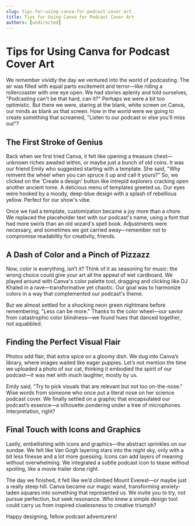 ```yaml
---
slug: tips-for-using-canva-for-podcast-cover-art
title: Tips for Using Canva for Podcast Cover Art
authors: [undirected]
---
```



# Tips for Using Canva for Podcast Cover Art

We remember vividly the day we ventured into the world of podcasting. The air was filled with equal parts excitement and terror—like riding a rollercoaster with one eye open. We had stories aplenty and told ourselves, "Podcasting can't be that hard, can it?" Perhaps we were a bit too optimistic. But there we were, staring at the blank, white screen on Canva, our minds as blank as that screen. How in the world were we going to create something that screamed, "Listen to our podcast or else you'll miss out"?

## The First Stroke of Genius

Back when we first tried Canva, it felt like opening a treasure chest—unknown riches awaited within, or maybe just a bunch of old coins. It was our friend Emily who suggested starting with a template. She said, "Why reinvent the wheel when you can spruce it up and call it yours?" So, we clicked on the 'Create a design' button like intrepid explorers cracking open another ancient tome. A delicious menu of templates greeted us. Our eyes were hooked by a moody, deep-blue design with a splash of rebellious yellow. Perfect for our show's vibe.

Once we had a template, customization became a joy more than a chore. We replaced the placeholder text with our podcast's name, using a font that had more swirls than an old wizard's spell book. Adjustments were necessary, and sometimes we got carried away—remember not to compromise readability for creativity, friends. 

## A Dash of Color and a Pinch of Pizzazz

Now, color is everything, isn’t it? Think of it as seasoning for music: the wrong choice could give your art all the appeal of wet cardboard. We played around with Canva's color palette tool, dragging and clicking like DJ Khaled in a rave—transformative yet chaotic. Our goal was to harmonize colors in a way that complemented our podcast's theme. 

But we almost settled for a shocking neon green nightmare before remembering, "Less can be more." Thanks to the color wheel—our savior from catastrophic color blindness—we found hues that danced together, not squabbled.

## Finding the Perfect Visual Flair

Photos add flair, that extra spice on a gloomy dish. We dug into Canva’s library, where images waited like eager puppies. Let’s not mention the time we uploaded a photo of our cat, thinking it embodied the spirit of our podcast—it was met with much laughter, mostly by us.

Emily said, "Try to pick visuals that are relevant but not too on-the-nose." Wise words from someone who once put a literal nose on her science podcast cover. We finally settled on a graphic that encapsulated our podcast’s essence—a silhouette pondering under a tree of microphones. Interpretation, right? 

## Final Touch with Icons and Graphics

Lastly, embellishing with icons and graphics—the abstract sprinkles on our sundae. We felt like Van Gogh layering stars into the night sky, only with a bit less finesse and a lot more guessing. Icons can add layers of meaning without overwhelming. We integrated a subtle podcast icon to tease without spoiling, like a movie trailer done right.

The day we finished, it felt like we’d climbed Mount Everest—or maybe just a really steep hill. Canva became our magic wand, transforming anxiety-laden squares into something that represented us. We invite you to try, not pursue perfection, but seek resonance. Who knew a simple design tool could carry us from inspired cluelessness to creative triumph?

Happy designing, fellow podcast adventurers! 

